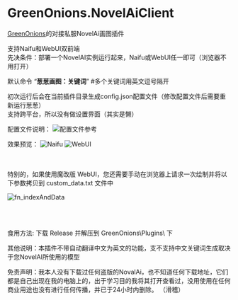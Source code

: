 # GreenOnions.NovelAiClient
[GreenOnions](https://github.com/Alex1911-Jiang/GreenOnions)的对接私服NovelAi画图插件

支持Naifu和WebUI双前端<br>
先决条件：部署一个NovelAI实例运行起来，Naifu或WebUI任一即可（浏览器不用打开）

默认命令 “**葱葱画图：关键词**” #多个关键词用英文逗号隔开

初次运行后会在当前插件目录生成config.json配置文件（修改配置文件后需要重新运行葱葱）<br>
支持跨平台，所以没有做设置界面（其实是懒）

配置文件说明：
![配置文件参考](https://user-images.githubusercontent.com/50268952/203332679-71541d29-59b0-4b1b-a710-8020a4f30638.jpg)

效果预览：
![Naifu](https://user-images.githubusercontent.com/50268952/203353603-a94af9cd-5e50-4369-b409-9745facd78be.jpg)
![WebUI](https://user-images.githubusercontent.com/50268952/203338626-80dc28ec-c5df-429c-ac15-367b17dea13c.jpg)

<br>
<br>
特别的，如果使用魔改版 WebUI，您还需要手动在浏览器上请求一次绘制并将以下参数拷贝到 custom_data.txt 文件中

![fn_indexAndData](https://user-images.githubusercontent.com/50268952/209811793-778448f5-9cef-4f47-ac0c-ce57161080de.jpg)

<br>
<br>

食用方法: 下载 Release 并解压到 GreenOnions\Plugins\ 下

其他说明：本插件不带自动翻译中文为英文的功能，支不支持中文关键词生成取决于您NovelAI所使用的模型

免责声明：我本人没有下载过任何盗版的NovalAi，也不知道任何下载地址，它们都是自己出现在我的电脑上的，出于学习目的我将其打开查看过，没用使用在任何商业用途也没有进行任何传播，并已于24小时内删除。
（滑稽）

